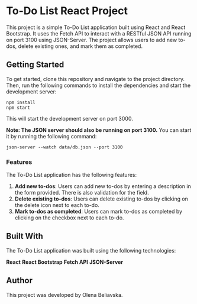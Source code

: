 # To-Do List React Project

This project is a simple To-Do List application built using React and React Bootstrap. It uses the Fetch API to interact with a RESTful JSON API running on port 3100 using JSON-Server. The project allows users to add new to-dos, delete existing ones, and mark them as completed.

## Getting Started

To get started, clone this repository and navigate to the project directory. Then, run the following commands to install the dependencies and start the development server:

```
npm install
npm start
```

This will start the development server on port 3000.

**Note: The JSON server should also be running on port 3100.** You can start it by running the following command:

```
json-server --watch data/db.json --port 3100
```

### Features

The To-Do List application has the following features:

1. **Add new to-dos**: Users can add new to-dos by entering a description in the form provided. There is also validation for the field.
2. **Delete existing to-dos**: Users can delete existing to-dos by clicking on the delete icon next to each to-do.
3. **Mark to-dos as completed**: Users can mark to-dos as completed by clicking on the checkbox next to each to-do.

## Built With

The To-Do List application was built using the following technologies:

**React**
**React Bootstrap**
**Fetch API**
**JSON-Server**

## Author

This project was developed by Olena Beliavska.
